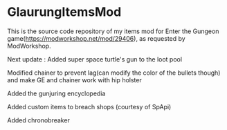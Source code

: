 # GlaurungItemsMod

This is the source code repository of my items mod for Enter the Gungeon game(https://modworkshop.net/mod/29406), as requested by ModWorkshop.

Next update : 
Added super space turtle's gun to the loot pool

Modified chainer to prevent lag(can modify the color of the bullets though) and make GE and chainer work with hip holster

Added the gunjuring encyclopedia

Added custom items to breach shops (courtesy of SpApi)

Added chronobreaker
